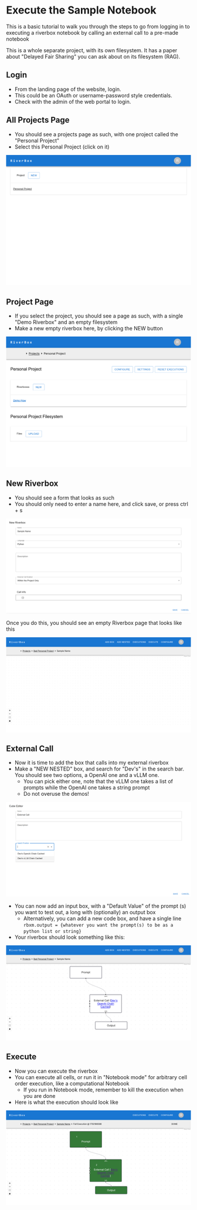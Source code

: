 # Execute the Sample Notebook

This is a basic tutorial to walk you through the steps to go from logging in to executing a riverbox notebook by calling an external call to a pre-made notebook

This is a whole separate project, with its own filesystem. It has a paper about "Delayed Fair Sharing" you can ask about on its filesystem (RAG).

## Login
- From the landing page of the website, login.
- This could be an OAuth or username-password style credentials.
- Check with the admin of the web portal to login.

## All Projects Page
- You should see a projects page as such, with one project called the "Personal Project"
- Select this Personal Project (click on it)

![Projects page with one project](./imgs/execute-the-sample-notebook-1.png)

## Project Page
- If you select the project, you should see a page as such, with a single "Demo Riverbox" and an empty filesystem
- Make a new empty riverbox here, by clicking the NEW button

![Project Page with one Riverbox and empty filesystem](./imgs/execute-the-sample-notebook-2.png)


## New Riverbox
- You should see a form that looks as such
- You should only need to enter a name here, and click save, or press ctrl + s

![New Riverbox Form](./imgs/use-an-external-call-1.png)

Once you do this, you should see an empty Riverbox page that looks like this

![Empty Riverbox Page](./imgs/use-an-external-call-2.png)

## External Call
- Now it is time to add the box that calls into my external riverbox
- Make a "NEW NESTED" box, and search for "Dev's" in the search bar. You should see two options, a OpenAI one and a vLLM one. 
    - You can pick either one, note that the vLLM one takes a list of prompts while the OpenAI one takes a string prompt
    - Do not overuse the demos!

![New Nested Box](./imgs/use-an-external-call-3.png)

- You can now add an input box, with a "Default Value" of the prompt (s) you want to test out, a long with (optionally) an output box
    - Alternatively, you can add a new code box, and have a single line `rbxm.output = {whatever you want the prompt(s) to be as a python list or string}`
- Your riverbox should look something like this:

![Fully made Riverbox](./imgs/use-an-external-call-4.png)

## Execute
- Now you can execute the riverbox
- You can execute all cells, or run it in "Notebook mode" for arbitrary cell order execution, like a computational Notebook
    - If you run in Notebook mode, remember to kill the execution when you are done
- Here is what the execution should look like

![Execution Page](./imgs/use-an-external-call-5.png)

